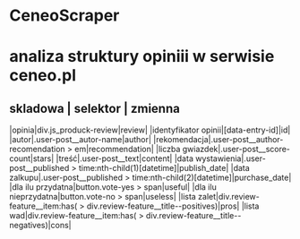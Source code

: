 # CeneoScraper

# analiza struktury opiniii w serwisie ceneo.pl

skladowa | selektor | zmienna
-----------------------------
|opinia|div.js_produck-review|review|
|identyfikator opinii|\[data-entry-id\]|id|
|autor|.user-post__autor-name|author|
|rekomendacja|.user-post__author-recomendation > em|recommendation|
|liczba gwiazdek|.user-post__score-count|stars|
|treść|.user-post__text|content|
|data wystawienia|.user-post__published > time:nth-child(1)\[datetime\]|publish_date|
|data zalkupu|.user-post__published > time:nth-child(2)\[datetime\]|purchase_date|
|dla ilu przydatna|button.vote-yes > span|useful|
|dla ilu nieprzydatna|button.vote-no > span|useless|
|lista zalet|div.review-feature__item:has( > div.review-feature__title--positives)|pros|
|lista wad|div.review-feature__item:has( > div.review-feature__title--negatives)|cons|
